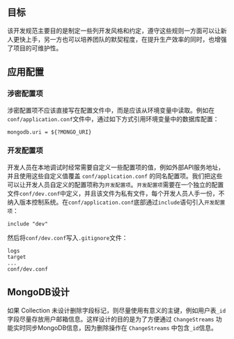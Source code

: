 ## 目标
该开发规范主要目的是制定一些列开发风格和约定，遵守这些规则一方面可以让新人更快上手，另一方也可以培养团队的默契程度，在提升生产效率的同时，也增强了项目的可维护性。

## 应用配置
### 涉密配置项
涉密配置项不应该直接写在配置文件中，而是应该从环境变量中读取。例如在`conf/application.conf`文件中，通过如下方式引用环境变量中的数据库配置：
```
mongodb.uri = ${?MONGO_URI}
```

### 开发配置项
开发人员在本地调试时经常需要自定义一些配置项的值，例如外部API服务地址，并且使用这些自定义值覆盖 `conf/application.conf` 的同名配置项。我们把这些可以让开发人员自定义的配置项称为`开发配置项`。`开发配置项`需要在一个独立的配置文件`conf/dev.conf`中定义，并且该文件为私有文件，每个开发人员人手一份，不纳入版本控制系统。在`conf/application.conf`底部通过`include`语句引入`开发配置项`：
```
include "dev"
```
然后将`conf/dev.conf`写入`.gitignore`文件：
```
logs
target
...
conf/dev.conf
```

## MongoDB设计
如果 Collection 未设计删除字段标记，则尽量使用有意义的主键，例如用户表`_id`字段尽量存放用户邮箱信息。这样设计的目的是为了方便通过 `ChangeStreams` 功能实时同步MongoDB信息，因为删除操作在 `ChangeStreams` 中包含`_id`信息。
